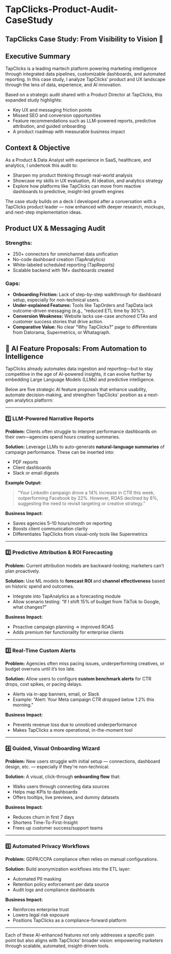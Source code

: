 # TapClicks-Product-Audit-CaseStudy
## TapClicks Case Study: From Visibility to Vision 🚀

## Executive Summary
TapClicks is a leading martech platform powering marketing intelligence through integrated data pipelines, customizable dashboards, and automated reporting. In this case study, I analyze TapClicks' product and UX landscape through the lens of data, experience, and AI innovation. 

Based on a strategic audit shared with a Product Director at TapClicks, this expanded study highlights:
- Key UX and messaging friction points
- Missed SEO and conversion opportunities
- Feature recommendations such as LLM-powered reports, predictive attribution, and guided onboarding
- A product roadmap with measurable business impact

## Context & Objective
As a Product & Data Analyst with experience in SaaS, healthcare, and analytics, I undertook this audit to:
- Sharpen my product thinking through real-world analysis
- Showcase my skills in UX evaluation, AI ideation, and analytics strategy
- Explore how platforms like TapClicks can move from reactive dashboards to predictive, insight-led growth engines

The case study builds on a deck I developed after a conversation with a TapClicks product leader — now enhanced with deeper research, mockups, and next-step implementation ideas.

## Product UX & Messaging Audit

### Strengths:
- 250+ connectors for omnichannel data unification
- No-code dashboard creation (TapAnalytics)
- White-labeled scheduled reporting (TapReports)
- Scalable backend with 1M+ dashboards created

### Gaps:
- **Onboarding Friction:** Lack of step-by-step walkthrough for dashboard setup, especially for non-technical users.
- **Under-explained Features:** Tools like TapOrders and TapData lack outcome-driven messaging (e.g., “reduced ETL time by 30%”).
- **Conversion Weakness:** Website lacks use-case anchored CTAs and customer success stories that drive action.
- **Comparative Value:** No clear “Why TapClicks?” page to differentiate from Datorama, Supermetrics, or Whatagraph.

## 🤖 AI Feature Proposals: From Automation to Intelligence

TapClicks already automates data ingestion and reporting—but to stay competitive in the age of AI-powered insights, it can evolve further by embedding Large Language Models (LLMs) and predictive intelligence.

Below are five strategic AI feature proposals that enhance usability, automate decision-making, and strengthen TapClicks' position as a next-gen analytics platform:

---

### 1️⃣ LLM-Powered Narrative Reports
**Problem:** Clients often struggle to interpret performance dashboards on their own—agencies spend hours creating summaries.

**Solution:** Leverage LLMs to auto-generate **natural-language summaries** of campaign performance. These can be inserted into:
- PDF reports
- Client dashboards
- Slack or email digests

**Example Output:**
> “Your LinkedIn campaign drove a 14% increase in CTR this week, outperforming Facebook by 22%. However, ROAS declined by 8%, suggesting the need to revisit targeting or creative strategy.”

**Business Impact:**
- Saves agencies 5–10 hours/month on reporting
- Boosts client communication clarity
- Differentiates TapClicks from visual-only tools like Supermetrics

---

### 2️⃣ Predictive Attribution & ROI Forecasting
**Problem:** Current attribution models are backward-looking; marketers can’t plan proactively.

**Solution:** Use ML models to **forecast ROI** and **channel effectiveness** based on historic spend and outcomes.
- Integrate into TapAnalytics as a forecasting module
- Allow scenario testing: “If I shift 15% of budget from TikTok to Google, what changes?”

**Business Impact:**
- Proactive campaign planning → improved ROAS
- Adds premium tier functionality for enterprise clients

---

### 3️⃣ Real-Time Custom Alerts
**Problem:** Agencies often miss pacing issues, underperforming creatives, or budget overruns until it’s too late.

**Solution:** Allow users to configure **custom benchmark alerts** for CTR drops, cost spikes, or pacing delays.
- Alerts via in-app banners, email, or Slack
- Example: “Alert: Your Meta campaign CTR dropped below 1.2% this morning.”

**Business Impact:**
- Prevents revenue loss due to unnoticed underperformance
- Makes TapClicks a more operational, in-the-moment tool

---

### 4️⃣ Guided, Visual Onboarding Wizard
**Problem:** New users struggle with initial setup — connections, dashboard design, etc. — especially if they're non-technical.

**Solution:** A visual, click-through **onboarding flow** that:
- Walks users through connecting data sources
- Helps map KPIs to dashboards
- Offers tooltips, live previews, and dummy datasets

**Business Impact:**
- Reduces churn in first 7 days
- Shortens Time-To-First-Insight
- Frees up customer success/support teams

---

### 5️⃣ Automated Privacy Workflows
**Problem:** GDPR/CCPA compliance often relies on manual configurations.

**Solution:** Build anonymization workflows into the ETL layer:
- Automated PII masking
- Retention policy enforcement per data source
- Audit logs and compliance dashboards

**Business Impact:**
- Reinforces enterprise trust
- Lowers legal risk exposure
- Positions TapClicks as a compliance-forward platform

---

Each of these AI-enhanced features not only addresses a specific pain point but also aligns with TapClicks' broader vision: empowering marketers through scalable, automated, insight-driven tools.

